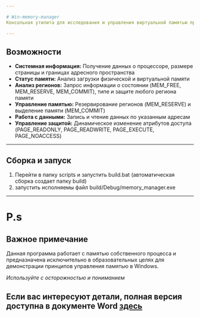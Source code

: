 ```yaml
---

# Win-memory-manager
Консольная утилита для исследования и управления виртуальной памятью процесса в Windows с использованием WinAPI.

---
```


## Возможности

*   **Системная информация:** Получение данных о процессоре, размере страницы и границах адресного пространства
*   **Статус памяти:** Анализ загрузки физической и виртуальной памяти
*   **Анализ регионов:** Запрос информации о состоянии (MEM_FREE, MEM_RESERVE, MEM_COMMIT), типе и защите любого региона памяти
*   **Управление памятью:** Резервирование регионов (MEM_RESERVE) и выделение памяти (MEM_COMMIT)
*   **Работа с данными:** Запись и чтение данных по указанным адресам
*   **Управление защитой:** Динамическое изменение атрибутов доступа (PAGE_READONLY, PAGE_READWRITE, PAGE_EXECUTE,   PAGE_NOACCESS)

---

## Сборка и запуск

1. Перейти в папку scripts и запустить build.bat (автоматическая сборка создает папку build)
2. запустить исполняемы файл build/Debug/memory_manager.exe

---

# P.s
## Важное примечание
Данная программа работает с памятью собственного процесса и предназначена исключительно в образовательных целях для демонстрации принципов управления памятью в Windows. 

*Используйте с осторожностью и пониманием*

## Если вас интересуют детали, полная версия доступна в документе Word [здесь](https://github.com/Skraipy/Win-memory-manager/tree/main/doc)
